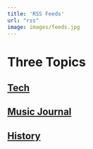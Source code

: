 ```yaml
---
title: 'RSS Feeds'
url: "rss"
image: images/feeds.jpg
---
```


# Three Topics

## [Tech](/tech/index.xml)
## [Music Journal](/music/journal/index.xml)
## [History](/history/index.xml)


